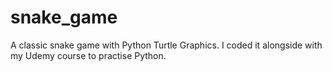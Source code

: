 # snake_game
A classic snake game with Python Turtle Graphics. I coded it alongside with my Udemy course to practise Python.
